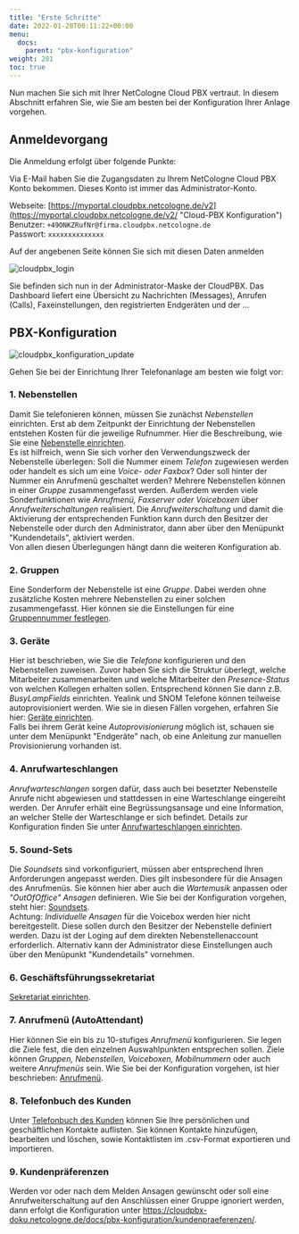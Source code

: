 ```yaml
---
title: "Erste Schritte"
date: 2022-01-20T00:11:22+00:00
menu:
  docs:
    parent: "pbx-konfiguration"
weight: 201
toc: true
---
```


Nun machen Sie sich mit Ihrer NetCologne Cloud PBX vertraut. In diesem Abschnitt erfahren Sie, wie Sie am besten bei der Konfiguration Ihrer Anlage vorgehen.

## Anmeldevorgang

Die Anmeldung erfolgt über folgende Punkte:

Via E-Mail haben Sie die Zugangsdaten zu Ihrem NetCologne Cloud PBX Konto bekommen. Dieses Konto ist immer das Administrator-Konto. 

Webseite: [https://myportal.cloudpbx.netcologne.de/v2](https://myportal.cloudpbx.netcologne.de/v2/ "Cloud-PBX Konfiguration")   
Benutzer: `+49ONKZRufNr@firma.cloudpbx.netcologne.de`  
Passwort: `xxxxxxxxxxxxxx`  

Auf der angebenen Seite können Sie sich mit diesen Daten anmelden

![cloudpbx_login](https://user-images.githubusercontent.com/98753538/152331121-be008d22-e8da-4997-88f2-47daf5f423f7.jpg)

Sie befinden sich nun in der Administrator-Maske der CloudPBX. Das Dashboard liefert eine Übersicht zu Nachrichten (Messages), Anrufen (Calls), Faxeinstellungen, den registrierten Endgeräten und der ...

## PBX-Konfiguration

![cloudpbx_konfiguration_update](https://github.com/user-attachments/assets/c23ea248-e811-489d-8eaa-30cf646b4e5d)


Gehen Sie bei der Einrichtung Ihrer Telefonanlage am besten wie folgt vor:

### 1. Nebenstellen <br>
Damit Sie telefonieren können, müssen Sie zunächst *Nebenstellen* einrichten. Erst ab dem Zeitpunkt der Einrichtung der Nebenstellen entstehen Kosten für die jeweilige Rufnummer. Hier die Beschreibung, wie Sie eine [Nebenstelle einrichten](https://cloudpbx-doku.netcologne.de/docs/pbx-konfiguration/Nebenstellen/). <br>
Es ist hilfreich, wenn Sie sich vorher den Verwendungszweck der Nebenstelle überlegen: Soll die Nummer einem *Telefon* zugewiesen werden oder handelt es sich um eine *Voice- oder Faxbox*? Oder soll hinter der Nummer ein Anrufmenü geschaltet werden? Mehrere Nebenstellen können in einer *Gruppe* zusammengefasst werden. Außerdem werden viele Sonderfunktionen wie *Anrufmenü, Faxserver oder Voiceboxen* über *Anrufweiterschaltungen* realisiert. Die *Anrufweiterschaltung* und damit die Aktivierung der entsprechenden Funktion kann durch den Besitzer der Nebenstelle oder durch den Administrator, dann aber über den Menüpunkt "Kundendetails", aktiviert werden. <br>
Von allen diesen Überlegungen hängt dann die weiteren Konfiguration ab. <br> 

### 2. Gruppen <br>
Eine Sonderform der Nebenstelle ist eine *Gruppe*. Dabei werden ohne zusätzliche Kosten mehrere Nebenstellen zu einer solchen zusammengefasst. Hier können sie die Einstellungen für eine [Gruppennummer festlegen](https://cloudpbx-doku.netcologne.de/docs/pbx-konfiguration/gruppen/). <br>

### 3. Geräte <br>
Hier ist beschrieben, wie Sie die *Telefone* konfigurieren und den Nebenstellen zuweisen. Zuvor haben Sie sich die Struktur überlegt, welche Mitarbeiter zusammenarbeiten und welche Mitarbeiter den *Presence-Status* von welchen Kollegen erhalten sollen. Entsprechend können Sie dann z.B. *BusyLampFields* einrichten.
Yealink und SNOM Telefone können teilweise autoprovisioniert werden. Wie sie in diesen Fällen vorgehen, erfahren Sie hier: [Geräte einrichten](https://cloudpbx-doku.netcologne.de/docs/pbx-konfiguration/geraete/#einrichten-von-ger%C3%A4ten). <br>
Falls bei ihrem Gerät keine *Autoprovisionierung* möglich ist, schauen sie unter dem Menüpunkt "Endgeräte" nach, ob eine Anleitung zur manuellen Provisionierung vorhanden ist.   

### 4. Anrufwarteschlangen <br>
*Anrufwarteschlangen* sorgen dafür, dass auch bei besetzter Nebenstelle Anrufe nicht abgewiesen und stattdessen in eine Warteschlange eingereiht werden.
Der Anrufer erhält eine Begrüssungsansage und eine Information, an welcher Stelle der Warteschlange er sich befindet. Details zur Konfiguration finden Sie unter [Anrufwarteschlangen einrichten](https://cloudpbx-doku.netcologne.de/docs/pbx-konfiguration/anrufwarteschlangen-einrichten/). <br>

### 5. Sound-Sets <br>
Die *Soundsets* sind vorkonfiguriert, müssen aber entsprechend Ihren Anforderungen angepasst werden. Dies gilt insbesondere für die Ansagen des Anrufmenüs. Sie können hier aber auch die *Wartemusik* anpassen oder *"OutOfOffice" Ansagen* definieren. Wie Sie bei der Konfiguration vorgehen, steht hier: [Soundsets](https://cloudpbx-doku.netcologne.de/docs/pbx-konfiguration/sound-sets/). <br>
Achtung: *Individuelle Ansagen* für die Voicebox werden hier nicht bereitgestellt. Diese sollen durch den Besitzer der Nebenstelle definiert werden. Dazu ist der Loging auf dem direkten Nebenstellenaccount erforderlich. Alternativ kann der Administrator diese Einstellungen auch über den Menüpunkt "Kundendetails" vornehmen. 

### 6. Geschäftsführungssekretariat <br>
[Sekretariat einrichten](https://cloudpbx-doku.netcologne.de/docs/pbx-konfiguration/sekretariat-einrichten/). <br>

### 7. Anrufmenü (AutoAttendant) <br>
Hier können Sie ein bis zu 10-stufiges *Anrufmenü* konfigurieren. Sie legen die Ziele fest, die den einzelnen Auswahlpunkten entsprechen sollen. Ziele können *Gruppen, Nebenstellen, Voiceboxen, Mobilnummern* oder auch weitere *Anrufmenüs* sein. Wie Sie bei der Konfiguration vorgehen, ist hier beschrieben: [Anrufmenü](https://cloudpbx-doku.netcologne.de/docs/pbx-konfiguration/anrufmenue/). <br>

### 8. Telefonbuch des Kunden <br>
Unter [Telefonbuch des Kunden](https://cloudpbx-doku.netcologne.de/docs/pbx-konfiguration/telefonbuch-des-kunden/) können Sie Ihre persönlichen und geschäftlichen Kontakte auflisten. Sie können Kontakte hinzufügen, bearbeiten und löschen, sowie Kontaktlisten im .csv-Format exportieren und importieren.

### 9. Kundenpräferenzen <br>
Werden vor oder nach dem Melden Ansagen gewünscht oder soll eine Anrufweiterschaltung auf den Anschlüssen einer Gruppe ignoriert werden, dann erfolgt die Konfiguration unter https://cloudpbx-doku.netcologne.de/docs/pbx-konfiguration/kundenpraeferenzen/.

